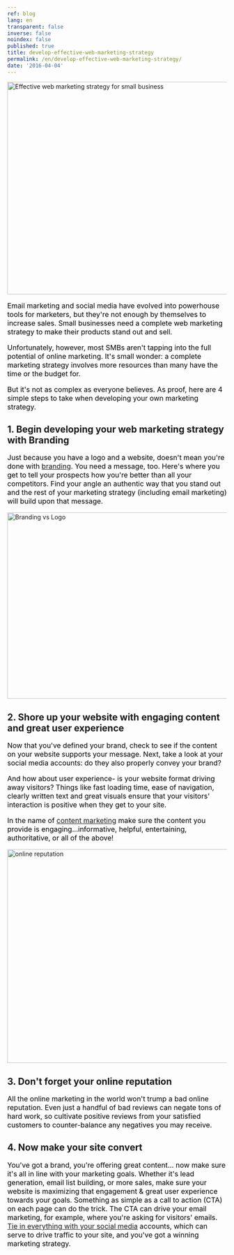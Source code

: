 ```yaml
---
ref: blog
lang: en
transparent: false
inverse: false
noindex: false
published: true
title: develop-effective-web-marketing-strategy
permalink: /en/develop-effective-web-marketing-strategy/
date: '2016-04-04'
---
```

<img class="aligncenter" src="https://ttbagroup.com/wp-content/uploads/2016/04/effective-web-marketing-strategy.jpg" alt="Effective web marketing strategy for small business" width="734" height="487" />
<p class="s1" style="font-size: 12pt; color: #000000;">Email marketing and social media have evolved into powerhouse tools for marketers, but they're not enough by themselves to increase sales. Small businesses need a complete web marketing strategy to make their products stand out and sell.</p>
<p class="s1" style="font-size: 12pt; color: #000000;">Unfortunately, however, most SMBs aren't tapping into the full potential of online marketing. It's small wonder: a complete marketing strategy involves more resources than many have the time or the budget for.</p>
<p class="s1" style="font-size: 12pt; color: #000000;">But it's not as complex as everyone believes. As proof, here are 4 simple steps to take when developing your own marketing strategy.</p>

<h2>1. Begin developing your web marketing strategy with Branding</h2>
<p class="s1" style="font-size: 12pt; color: #000000;">Just because you have a logo and a website, doesn't mean you're done with <a title="Branding and Graphic Design" href="/?page_id=650" target="_blank">branding</a>. You need a message, too. Here's where you get to tell your prospects how you're better than all your competitors. Find your angle an authentic way that you stand out and the rest of your marketing strategy (including email marketing) will build upon that message.</p>
<img class="align: center aligncenter" src="https://ttbagroup.com/wp-content/uploads/2016/04/Logo-vs-Brand.jpg" alt="Branding vs Logo" width="734" height="427" />
<h2>2. Shore up your website with engaging content and great user experience</h2>
<p class="s1" style="font-size: 12pt; color: #000000;">Now that you've defined your brand, check to see if the content on your website supports your message. Next, take a look at your social media accounts: do they also properly convey your brand?</p>
<p class="s1" style="font-size: 12pt; color: #000000;">And how about user experience- is your website format driving away visitors? Things like fast loading time, ease of navigation, clearly written text and great visuals ensure that your visitors' interaction is positive when they get to your site.</p>
<p class="s1" style="font-size: 12pt; color: #000000;">In the name of <a href="http://contentmarketinginstitute.com/what-is-content-marketing/" target="_blank" rel="nofollow">content marketing</a> make sure the content you provide is engaging...informative, helpful, entertaining, authoritative, or all of the above!</p>
<img class="align: center  aligncenter" src="https://ttbagroup.com/wp-content/uploads/2016/04/shutterstock_264466133.jpg" alt="online reputation" width="734" height="490" />
<h2>3. Don't forget your online reputation</h2>
<p class="s1" style="font-size: 12pt; color: #000000;">All the online marketing in the world won't trump a bad online reputation. Even just a handful of bad reviews can negate tons of hard work, so cultivate positive reviews from your satisfied customers to counter-balance any negatives you may receive.</p>

<h2>4. Now make your site convert</h2>
<p class="s1" style="font-size: 12pt; color: #000000;">You've got a brand, you're offering great content... now make sure it's all in line with your marketing goals. Whether it's lead generation, email list building, or more sales, make sure your website is maximizing that engagement &amp; great user experience towards your goals. Something as simple as a call to action (CTA) on each page can do the trick. The CTA can drive your email marketing, for example, where you're asking for visitors' emails. <a title="5 Reasons To Use Social Media For Business" href="/?p=1438" target="_blank">Tie in everything with your social media</a> accounts, which can serve to drive traffic to your site, and you've got a winning marketing strategy.</p>
